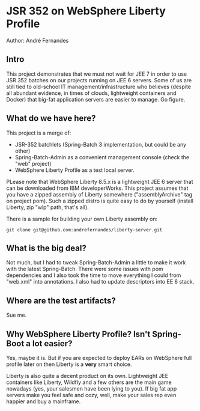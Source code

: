 JSR 352 on WebSphere Liberty Profile
==============================================================================================
Author: André Fernandes

## Intro

This project demonstrates that we must not wait for JEE 7 in order to use JSR 352 batches
on our projects running on JEE 6 servers. Some of us are still tied to old-school IT
management/infrastructure who believes (despite all abundant evidence, in times of clouds,
lightweight containers and Docker) that big-fat application servers are easier to manage.
Go figure.

## What do we have here?

This project is a merge of:

* JSR-352 batchlets (Spring-Batch 3 implementation, but could be any other)
* Spring-Batch-Admin as a convenient management console (check the "web" project)
* WebSphere Liberty Profile as a test local server.

PLease note that WebSphere Liberty 8.5.x is a lightweight JEE 6 server that can be
downloaded from IBM developerWorks. This project assumes that you have a zipped
assembly of Liberty somewhere ("assemblyArchive" tag on project pom). Such a zipped
distro is quite easy to do by yourself (install Liberty, zip "wlp" path, that's all).

There is a sample for building your own Liberty assembly on:

    git clone git@github.com:andrefernandes/liberty-server.git
    
## What is the big deal?

Not much, but I had to tweak Spring-Batch-Admin a little to make it work 
with the latest Spring-Batch. There were some issues with pom dependencies and
I also took the time to move everything I could from "web.xml" into annotations.
I also had to update descriptors into EE 6 stack.

## Where are the test artifacts?

Sue me.

## Why WebSphere Liberty Profile? Isn't Spring-Boot a lot easier?

Yes, maybe it is. But if you are expected to deploy EARs on WebSphere full profile later
on then Liberty is a **very** smart choice. 

Liberty is also quite a decent product on its own. Lightweight JEE containers like
Liberty, Wildfly and a few others are the main game nowadays (yes, your salesmen have been
lying to you). If big fat app servers make you feel safe and cozy, well, make your
sales rep even happier and buy a mainframe.
